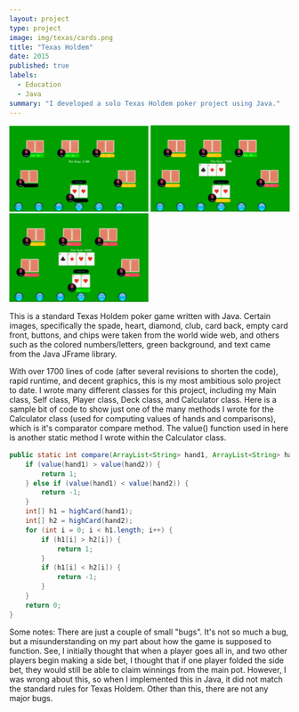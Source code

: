 ```yaml
---
layout: project
type: project
image: img/texas/cards.png
title: "Texas Holdem"
date: 2015
published: true
labels:
  - Education
  - Java
summary: "I developed a solo Texas Holdem poker project using Java."
---
```


<div class="text-center p-4">
  <img width="250px" src="../img/texas/preflop.png" class="img-thumbnail" >
  <img width="250px" src="../img/texas/flop.png" class="img-thumbnail" >
  <img width="250px" src="../img/texas/turn.png" class="img-thumbnail" >
</div>

This is a standard Texas Holdem poker game written with Java. Certain images, specifically the spade, heart, diamond, club, card back, empty card front, buttons, and chips were taken from the world wide web, and others such as the colored numbers/letters, green background, and text came from the Java JFrame library.

With over 1700 lines of code (after several revisions to shorten the code), rapid runtime, and decent graphics, this is my most ambitious solo project to date. I wrote many different classes for this project, including my Main class, Self class, Player class, Deck class, and Calculator class. Here is a sample bit of code to show just one of the many methods I wrote for the Calculator class (used for computing values of hands and comparisons), which is it's comparator compare method. The value() function used in here is another static method I wrote within the Calculator class.

```java
public static int compare(ArrayList<String> hand1, ArrayList<String> hand2) {
	if (value(hand1) > value(hand2)) {
		return 1;
	} else if (value(hand1) < value(hand2)) {
		return -1;
	}
	int[] h1 = highCard(hand1);
	int[] h2 = highCard(hand2);
	for (int i = 0; i < h1.length; i++) {
		if (h1[i] > h2[i]) {
			return 1;
		}
		if (h1[i] < h2[i]) {
			return -1;
		}
	}
	return 0;
}
```

Some notes: There are just a couple of small "bugs". It's not so much a bug, but a misunderstanding on my part about how the game is supposed to function. See, I initially thought that when a player goes all in, and two other players begin making a side bet, I thought that if one player folded the side bet, they would still be able to claim winnings from the main pot. However, I was wrong about this, so when I implemented this in Java, it did not match the standard rules for Texas Holdem. Other than this, there are not any major bugs.
